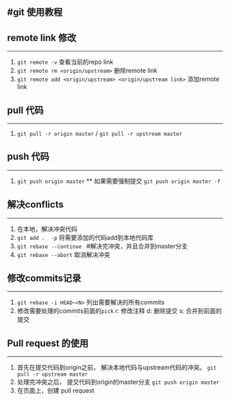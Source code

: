 #git 使用教程
---

## remote link 修改
---
1. `git remote -v` 查看当前的repo link
2. `git remote rm <origin/upstream>`   删除remote link
3. `git remote add <origin/upstream> <origin/upstream link>` 添加remote link

## pull 代码
---
1. `git pull -r origin master` / `git pull -r upstream master`

## push 代码
---
1. `git push origin master` 
 ** 如果需要强制提交 `git push origin master -f`
 
## 解决conflicts
---
1. 在本地，解决冲突代码
2. `git add .  -p` 将需要添加的代码add到本地代码库
3. `git rebase --continue ` #解决完冲突，并且合并到master分支
4. `git rebase --abort` 取消解决冲突

## 修改commits记录
---
1. `git rebase -i HEAD~<N>` 列出需要解决的所有commits 
2. 修改需要处理的commits前面的`pick`
    r: 修改注释
    d: 删除提交
    s: 合并到前面的提交
  
## Pull request 的使用
---
1. 首先在提交代码到origin之前， 解决本地代码与upstream代码的冲突。
    `git pull -r upstream master`    
2. 处理完冲突之后， 提交代码到origin的master分支
    `git push origin master`
3. 在页面上，创建 pull request 








